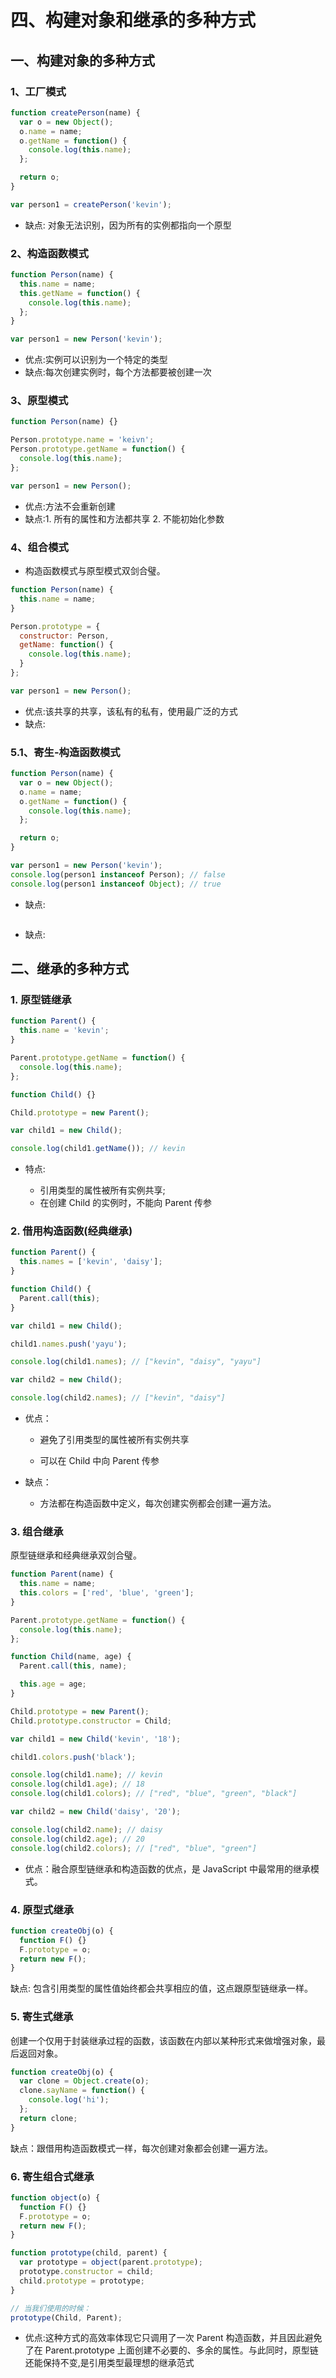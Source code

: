 # 四、构建对象和继承的多种方式

## 一、构建对象的多种方式

### 1、工厂模式

```js
function createPerson(name) {
  var o = new Object();
  o.name = name;
  o.getName = function() {
    console.log(this.name);
  };

  return o;
}

var person1 = createPerson('kevin');
```

- 缺点: 对象无法识别，因为所有的实例都指向一个原型

### 2、构造函数模式

```js
function Person(name) {
  this.name = name;
  this.getName = function() {
    console.log(this.name);
  };
}

var person1 = new Person('kevin');
```

- 优点:实例可以识别为一个特定的类型
- 缺点:每次创建实例时，每个方法都要被创建一次

### 3、原型模式

```js
function Person(name) {}

Person.prototype.name = 'keivn';
Person.prototype.getName = function() {
  console.log(this.name);
};

var person1 = new Person();
```

- 优点:方法不会重新创建
- 缺点:1. 所有的属性和方法都共享 2. 不能初始化参数

### 4、组合模式

- 构造函数模式与原型模式双剑合璧。

```js
function Person(name) {
  this.name = name;
}

Person.prototype = {
  constructor: Person,
  getName: function() {
    console.log(this.name);
  }
};

var person1 = new Person();
```

- 优点:该共享的共享，该私有的私有，使用最广泛的方式
- 缺点:

### 5.1、寄生-构造函数模式

```js
function Person(name) {
  var o = new Object();
  o.name = name;
  o.getName = function() {
    console.log(this.name);
  };

  return o;
}

var person1 = new Person('kevin');
console.log(person1 instanceof Person); // false
console.log(person1 instanceof Object); // true
```

- 缺点:

```js
```

- 缺点:

## 二、继承的多种方式

### 1. 原型链继承

```js
function Parent() {
  this.name = 'kevin';
}

Parent.prototype.getName = function() {
  console.log(this.name);
};

function Child() {}

Child.prototype = new Parent();

var child1 = new Child();

console.log(child1.getName()); // kevin
```

- 特点:

  - 引用类型的属性被所有实例共享;
  - 在创建 Child 的实例时，不能向 Parent 传参

### 2. 借用构造函数(经典继承)

```js
function Parent() {
  this.names = ['kevin', 'daisy'];
}

function Child() {
  Parent.call(this);
}

var child1 = new Child();

child1.names.push('yayu');

console.log(child1.names); // ["kevin", "daisy", "yayu"]

var child2 = new Child();

console.log(child2.names); // ["kevin", "daisy"]
```

- 优点：

  - 避免了引用类型的属性被所有实例共享

  - 可以在 Child 中向 Parent 传参

- 缺点：

  - 方法都在构造函数中定义，每次创建实例都会创建一遍方法。

### 3. 组合继承

原型链继承和经典继承双剑合璧。

```js
function Parent(name) {
  this.name = name;
  this.colors = ['red', 'blue', 'green'];
}

Parent.prototype.getName = function() {
  console.log(this.name);
};

function Child(name, age) {
  Parent.call(this, name);

  this.age = age;
}

Child.prototype = new Parent();
Child.prototype.constructor = Child;

var child1 = new Child('kevin', '18');

child1.colors.push('black');

console.log(child1.name); // kevin
console.log(child1.age); // 18
console.log(child1.colors); // ["red", "blue", "green", "black"]

var child2 = new Child('daisy', '20');

console.log(child2.name); // daisy
console.log(child2.age); // 20
console.log(child2.colors); // ["red", "blue", "green"]
```

- 优点：融合原型链继承和构造函数的优点，是 JavaScript 中最常用的继承模式。

### 4. 原型式继承

```js
function createObj(o) {
  function F() {}
  F.prototype = o;
  return new F();
}
```

缺点: 包含引用类型的属性值始终都会共享相应的值，这点跟原型链继承一样。

### 5. 寄生式继承

创建一个仅用于封装继承过程的函数，该函数在内部以某种形式来做增强对象，最后返回对象。

```js
function createObj(o) {
  var clone = Object.create(o);
  clone.sayName = function() {
    console.log('hi');
  };
  return clone;
}
```

缺点：跟借用构造函数模式一样，每次创建对象都会创建一遍方法。

### 6. 寄生组合式继承

```js
function object(o) {
  function F() {}
  F.prototype = o;
  return new F();
}

function prototype(child, parent) {
  var prototype = object(parent.prototype);
  prototype.constructor = child;
  child.prototype = prototype;
}

// 当我们使用的时候：
prototype(Child, Parent);
```

- 优点:这种方式的高效率体现它只调用了一次 Parent 构造函数，并且因此避免了在 Parent.prototype 上面创建不必要的、多余的属性。与此同时，原型链还能保持不变,是引用类型最理想的继承范式
